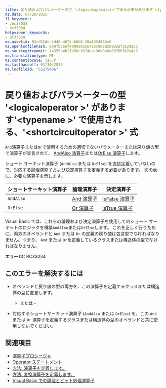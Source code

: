 ```yaml
---
title: 戻り値およびパラメーターの型 '<logicaloperator>'である必要があります'<typename>' で使用される、'<shortcircuitoperator>' 式
ms.date: 07/20/2015
f1_keywords:
- vbc33034
- bc33034
helpviewer_keywords:
- BC33034
ms.assetid: 94cd52dc-5d48-4673-b0b8-38a1954483c6
ms.openlocfilehash: 060fb25ef4009a601672ec98ed20982af3629253
ms.sourcegitcommit: 14355b4b2fe5bcf874cac96d0a9e6376b567e4c7
ms.translationtype: MT
ms.contentlocale: ja-JP
ms.lasthandoff: 01/30/2019
ms.locfileid: "55275406"
---
```

# <a name="return-and-parameter-types-of-logicaloperator-must-be-typename-to-be-used-in-a-shortcircuitoperator-expression"></a>戻り値およびパラメーターの型 '\<logicaloperator >' があります'\<typename >' で使用される、'\<shortcircuitoperator >' 式
`And`演算子または`Or`で使用するための適切でないパラメーターまたは戻り値の型で演算子が宣言されて、 [AndAlso 演算子](../../visual-basic/language-reference/operators/andalso-operator.md)または[OrElse 演算子](../../visual-basic/language-reference/operators/orelse-operator.md)します。  
  
 ショート サーキット演算子 (`AndAlso` または `OrElse`) を直接定義していないので、対応する論理演算子および決定演算子を定義する必要があります。 次の表に、必要な演算子を示します。  
  
|ショートサーキット演算子|論理演算子|決定演算子|  
|--------------------------------|----------------------|--------------------------|  
|`AndAlso`|[And 演算子](../../visual-basic/language-reference/operators/and-operator.md)|[IsFalse 演算子](../../visual-basic/language-reference/operators/isfalse-operator.md)|  
|`OrElse`|[Or 演算子](../../visual-basic/language-reference/operators/or-operator.md)|[IsTrue 演算子](../../visual-basic/language-reference/operators/istrue-operator.md)|  
  
 Visual Basic では、これらの論理および決定演算子を使用してのショート サーキットのロジックを構築`AndAlso`または`OrElse`します。 これを正しく行うために、両方のオペランドと `And` または `Or` の定義の戻り値は包含型でなければなりません。つまり、 `And` または `Or`を定義しているクラスまたは構造体の型でなければなりません。  
  
 **エラー ID:** BC33034  
  
## <a name="to-correct-this-error"></a>このエラーを解決するには  
  
-   オペランドと戻り値の型の両方を、この演算子を定義するクラスまたは構造体の型に変更します。  
  
     - または -  
  
-   対応するショートサーキット演算子 (`AndAlso` または `OrElse`) を、この `And` または `Or` 演算子を定義するクラスまたは構造体の型のオペランドと共に使用しないでください。  
  
## <a name="see-also"></a>関連項目
- [演算子プロシージャ](../../visual-basic/programming-guide/language-features/procedures/operator-procedures.md)
- [Operator ステートメント](../../visual-basic/language-reference/statements/operator-statement.md)
- [方法: 演算子を定義します。](../../visual-basic/programming-guide/language-features/procedures/how-to-define-an-operator.md)
- [方法: 変換演算子を定義します。](../../visual-basic/programming-guide/language-features/procedures/how-to-define-a-conversion-operator.md)
- [Visual Basic での論理とビット処理演算子](../../visual-basic/programming-guide/language-features/operators-and-expressions/logical-and-bitwise-operators.md)

